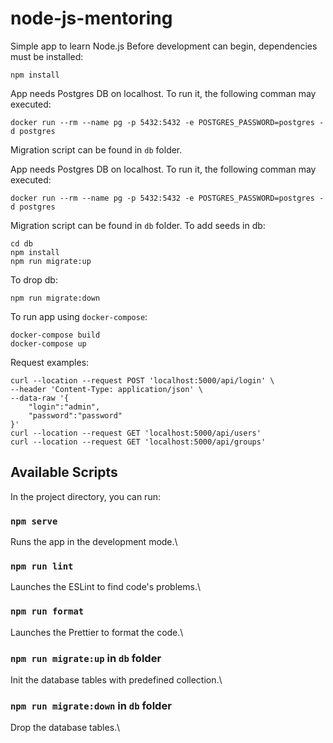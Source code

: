 # node-js-mentoring
Simple app to learn Node.js
Before development can begin, dependencies must be installed:

    npm install

App needs Postgres DB on localhost. To run it, the following comman may executed:

    docker run --rm --name pg -p 5432:5432 -e POSTGRES_PASSWORD=postgres -d postgres

Migration script can be found in `db` folder.

App needs Postgres DB on localhost. To run it, the following comman may executed:

    docker run --rm --name pg -p 5432:5432 -e POSTGRES_PASSWORD=postgres -d postgres

Migration script can be found in `db` folder.
To add seeds in db:

    cd db
    npm install
    npm run migrate:up

To drop db:

    npm run migrate:down

To run app using `docker-compose`:

    docker-compose build
    docker-compose up

Request examples:

    curl --location --request POST 'localhost:5000/api/login' \
    --header 'Content-Type: application/json' \
    --data-raw '{
        "login":"admin",
        "password":"password"
    }'
    curl --location --request GET 'localhost:5000/api/users'
    curl --location --request GET 'localhost:5000/api/groups'


## Available Scripts

In the project directory, you can run:

### `npm serve`

Runs the app in the development mode.\

### `npm run lint`

Launches the ESLint to find code's problems.\

### `npm run format`

Launches the Prettier to format the code.\

### `npm run migrate:up` in `db` folder

Init the database tables with predefined collection.\

### `npm run migrate:down` in `db` folder

Drop the database tables.\
